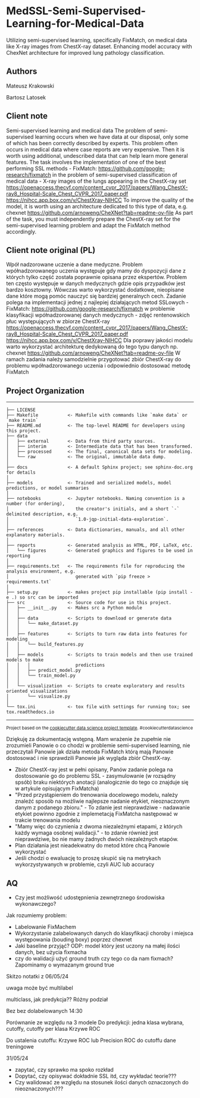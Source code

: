# MedSSL-Semi-Supervised-Learning-for-Medical-Data

Utilizing semi-supervised learning, specifically FixMatch, on medical data like X-ray images from ChestX-ray dataset. Enhancing model accuracy with ChexNet architecture for improved lung pathology classification.

## Authors

Mateusz Krakowski

Bartosz Latosek

## Client note

Semi-supervised learning and medical data
The problem of semi-supervised learning occurs when we have data at our disposal, only some of which has been correctly described by experts. This problem often occurs in medical data where case reports are very expensive. Then it is worth using additional, undescribed data that can help learn more general features.
The task involves the implementation of one of the best performing SSL methods - FixMatch: https://github.com/google-research/fixmatch in the problem of semi-supervised classification of medical data - X-ray images of the lungs appearing in the ChestX-ray set https://openaccess.thecvf.com/content_cvpr_2017/papers/Wang_ChestX-ray8_Hospital-Scale_Chest_CVPR_2017_paper.pdf
https://nihcc.app.box.com/v/ChestXray-NIHCC
To improve the quality of the model, it is worth using an architecture dedicated to this type of data, e.g. chexnet https://github.com/arnoweng/CheXNet?tab=readme-ov-file
As part of the task, you must independently prepare the ChestX-ray set for the semi-supervised learning problem and adapt the FixMatch method accordingly.

## Client note original (PL)

Wpół nadzorowane uczenie a dane medyczne. Problem wpółnadzorowanego uczenia występuje gdy mamy do dyspozycji dane z których tylko część została poprawnie opisana przez ekspertów. Problem ten często występuje w danych medycznych gdzie opis przypadków jest bardzo kosztowny. Wówczas warto wykorzystać dodatkowe, nieopisane dane które mogą pomóc nauczyć się bardziej generalnych cech.
Zadanie polega na implementacji jednej z najlepiej działających metod SSLowych - FixMatch: https://github.com/google-research/fixmatch w problemie klasyfikacji wpółnadzorowanej danych medycznych - zdjęć rentenowskich płuc występujących w zbiorze ChestX-ray https://openaccess.thecvf.com/content_cvpr_2017/papers/Wang_ChestX-ray8_Hospital-Scale_Chest_CVPR_2017_paper.pdf
https://nihcc.app.box.com/v/ChestXray-NIHCC
Dla poprawy jakości modelu warto wykorzystać architekturę dedykowaną do tego typu danych np. chexnet https://github.com/arnoweng/CheXNet?tab=readme-ov-file
W ramach zadania należy samodzielnie przygotować zbiór ChestX-ray do problemu wpółnadzorowanego uczenia i odpowiednio dostosować metodę FixMatch


## Project Organization

---

    ├── LICENSE
    ├── Makefile           <- Makefile with commands like `make data` or `make train`
    ├── README.md          <- The top-level README for developers using this project.
    ├── data
    │   ├── external       <- Data from third party sources.
    │   ├── interim        <- Intermediate data that has been transformed.
    │   ├── processed      <- The final, canonical data sets for modeling.
    │   └── raw            <- The original, immutable data dump.
    │
    ├── docs               <- A default Sphinx project; see sphinx-doc.org for details
    │
    ├── models             <- Trained and serialized models, model predictions, or model summaries
    │
    ├── notebooks          <- Jupyter notebooks. Naming convention is a number (for ordering),
    │                         the creator's initials, and a short `-` delimited description, e.g.
    │                         `1.0-jqp-initial-data-exploration`.
    │
    ├── references         <- Data dictionaries, manuals, and all other explanatory materials.
    │
    ├── reports            <- Generated analysis as HTML, PDF, LaTeX, etc.
    │   └── figures        <- Generated graphics and figures to be used in reporting
    │
    ├── requirements.txt   <- The requirements file for reproducing the analysis environment, e.g.
    │                         generated with `pip freeze > requirements.txt`
    │
    ├── setup.py           <- makes project pip installable (pip install -e .) so src can be imported
    ├── src                <- Source code for use in this project.
    │   ├── __init__.py    <- Makes src a Python module
    │   │
    │   ├── data           <- Scripts to download or generate data
    │   │   └── make_dataset.py
    │   │
    │   ├── features       <- Scripts to turn raw data into features for modeling
    │   │   └── build_features.py
    │   │
    │   ├── models         <- Scripts to train models and then use trained models to make
    │   │   │                 predictions
    │   │   ├── predict_model.py
    │   │   └── train_model.py
    │   │
    │   └── visualization  <- Scripts to create exploratory and results oriented visualizations
    │       └── visualize.py
    │
    └── tox.ini            <- tox file with settings for running tox; see tox.readthedocs.io

---

<p><small>Project based on the <a target="_blank" href="https://drivendata.github.io/cookiecutter-data-science/">cookiecutter data science project template</a>. #cookiecutterdatascience</small></p>


Dziękuję za dokumentację wstępną. Mam wrażenie że zupełnie nie zrozumieli Panowie o co chodzi w problemie semi-supervised learning, nie przeczytali Panowie jak działa metoda FixMatch którą mają Panowie dostosować i nie sprawdzili Panowie jak wygląda zbiór ChestX-ray. 
- Zbiór ChestX-ray jest w pełni opisany, Panów zadanie polega na dostosowanie go do problemu SSL - zasymulowanie (w rozsądny spsób) braku niektórych anotacji (analogicznie do tego co znajduje się w artykule opisującym FixMatcha)
- "Przed przystąpieniem do trenowania docelowego modelu, należy znaleźć sposób na możliwie najlepsze nadanie etykiet, nieoznaczonym danym z podanego zbioru." - To zdanie jest nieprawdziwe - nadawanie etykiet powinno zgodnie z implemetacją FixMatcha następować w trakcie trenowania modelu
- "Mamy więc do czynienia z dwoma niezależnymi etapami, z których każdy wymaga osobnej walidacji." - to zdanie również jest nieprawdziwe, bo nie mamy żadnych dwóch niezależnych etapów.
- Plan działania jest nieadekwatny do metod które chcą Panowie wykorzystać
- Jeśli chodzi o ewaluację to proszę skupić się na metrykach wykorzystywanych w problemie, czyli AUC lub accuracy


## AQ
- Czy jest możliwość udostępnienia zewnętrznego środowiska wykonawczego?

Jak rozumiemy problem:
- Labelowanie FixMachem
- Wykorzystanie zalabelowanych danych do klasyfikacji choroby i miejsca występowania (bouding boxy) poprzez chexnet
- Jaki baseline przyjąć? ODP: model który jest uczony na małej ilości danych, bez użycia fixmacha
- czy do walidacji użyć ground truth czy tego co da nam fixmach? Zapominamy o wymazanym ground true

Skitzo notatki z 06/05/24

uwaga może być multilabel

multiclass, jak predykcja??
Różny podział 

Bez bez dolabelowanych
14:30

Porównanie ze względu na 
3 modele
Do predykcji: jedna klasa wybrana, cutoffy, cutoffy per klasa Krzywe ROC


Do ustalenia cutoffu:
Krzywe ROC lub Precision ROC do cutoffu dane treningowe

31/05/24

- zapytać, czy sprawko ma spoko rozkład
- Dopytać, czy opisywać dokładnie SSL itd, czy wykładać teorie???
- Czy walidować ze względu na stosunek ilości danych oznaczonych do nieoznaczonych???